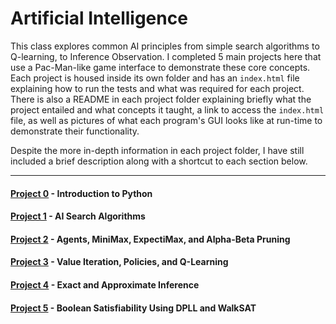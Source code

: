 # Artificial Intelligence

This class explores common AI principles from simple search algorithms to Q-learning, to Inference Observation. I completed 5 main projects here that use a Pac-Man-like game interface to demonstrate these core concepts. Each project is housed inside its own folder and has an `index.html` file explaining how to run the tests and what was required for each project. There is also a README in each project folder explaining briefly what the project entailed and what concepts it taught, a link to access the `index.html` file, as well as pictures of what each program's GUI looks like at run-time to demonstrate their functionality.

Despite the more in-depth information in each project folder, I have still included a brief description along with a shortcut to each section below.

---

#### [Project 0](./p0/) - Introduction to Python

#### [Project 1](./p1/) - AI Search Algorithms

#### [Project 2](./p2/) - Agents, MiniMax, ExpectiMax, and Alpha-Beta Pruning

#### [Project 3](./p3/) - Value Iteration, Policies, and Q-Learning

#### [Project 4](./p4/) - Exact and Approximate Inference

#### [Project 5](./p5/) - Boolean Satisfiability Using DPLL and WalkSAT